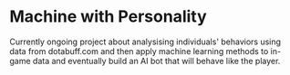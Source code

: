# Machine with Personality

Currently ongoing project about analysising individuals' behaviors using data from dotabuff.com and then apply machine learning methods to in-game data and eventually build an AI bot that will behave like the player.
